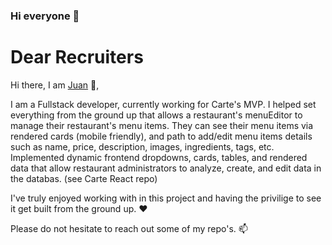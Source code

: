 ### Hi everyone 👋

<!--
**juanasencio2009/juanasencio2009** is a ✨ _special_ ✨ repository because its `README.md` (this file) appears on your GitHub profile.

Here are some ideas to get you started:

- 🔭 I’m currently working on ...
- 🌱 I’m currently learning ...
- 👯 I’m looking to collaborate on ...
- 🤔 I’m looking for help with ...
- 💬 Ask me about ...
- 📫 How to reach me: ...
- 😄 Pronouns: ...
- ⚡ Fun fact: ...
-->


 # Dear Recruiters

Hi there, I am [Juan](https://www.linkedin.com/in/jasencio/) 👋, 

I am a Fullstack developer, currently working for Carte's MVP. I helped set everything from the ground up that allows a restaurant's menuEditor to manage their restaurant's menu items. They can see their menu items via rendered cards (mobile friendly), and path to add/edit menu items details such as name, price, description, images, ingredients, tags, etc. Implemented dynamic frontend dropdowns, cards, tables, and rendered data that allow restaurant administrators to analyze, create, and edit data in the databas.
(see Carte React repo)

I've truly enjoyed working with in this project and having the privilige to see it get built from the ground up. ❤️ 

Please do not hesitate to reach out some of my repo's. 📫
